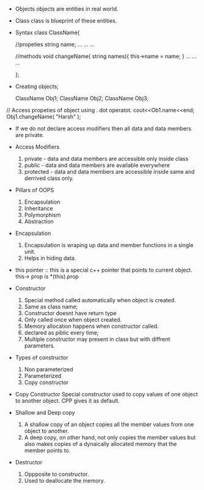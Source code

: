 - Objects
  objects are entities in real world.

- Class
  class is blueprint of these entities.

- Syntax
  class ClassName{

  //propeties
  string name;
  ...
  ...
  ...

  //methods
  void changeName( string names){
  this->name = name;
  }
  ...
  ...
  ...

  };

- Creating objects;

  ClassName Obj1;
  ClassName Obj2;
  ClassName Obj3;

// Access propeties of object using . dot operatot.
cout<<Ob1.name<<end;
Obj1.changeName( "Harsh" );

- If we do not declare access modifiers then all data and data members are private.

- Access Modifiers

  1. private - data and data members are accessible only inside class
  2. public - data and data members are available everywhere
  3. protected - data and data members are accessible inside same and derrived class only.

- Pillars of OOPS

  1. Encapsulation
  2. Inheritance
  3. Polymorphism
  4. Abstraction

- Encapsulation

  1. Encapsulation is wraping up data and member functions in a single unit.
  2. Helps in hiding data.

- this pointer :: this is a special c++ pointer that points to current object.
  this-> prop is \*(this).prop
- Constructor

  1. Special method called automatically when object is created.
  2. Same as class name;
  3. Constructor doesnt have return type
  4. Only called once when object created.
  5. Memory allocation happens when constructor called.
  6. declared as piblic every time;
  7. Multiple constructor may present in class but with diffrent parameters.

- Types of constructor

  1. Non parameterized
  2. Parameterized
  3. Copy constructor

- Copy Constructor
  Special constructor used to copy values of one object to another object.
  CPP gives it as default.

- Shallow and Deep copy

  1. A shallow copy of an object copies all the member values from one object to another.
  2. A deep copy, on other hand, not only copies the member values but also makes copies of a dynaically allocated memory that the member points to.

- Destructor
  1. Oppposite to constructor.
  2. Used to deallocate the memory.
